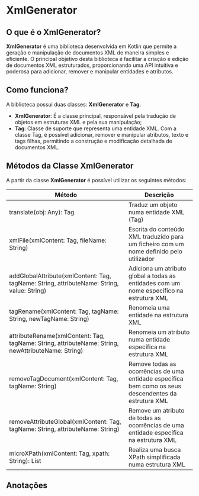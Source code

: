 # XmlGenerator

## O que é o XmlGenerator?
**XmlGenerator** é uma biblioteca desenvolvida em Kotlin que permite a geração e manipulação de documentos XML de maneira simples e eficiente. O principal objetivo desta biblioteca é facilitar a criação e edição de documentos XML estruturados, proporcionando uma API intuitiva e poderosa para adicionar, remover e manipular entidades e atributos.

## Como funciona?
A biblioteca possui duas classes: **XmlGenerator** e **Tag**.
- **XmlGenerator**: É a classe principal, responsável pela tradução de objetos em estruturas XML e pela sua manipulação;
- **Tag**: Classe de suporte que representa uma entidade XML. Com a classe Tag, é possível adicionar, remover e manipular atributos, texto e tags filhas, permitindo a construção e modificação detalhada de documentos XML.

## Métodos da Classe XmlGenerator
A partir da classe **XmlGenerator** é possível utilizar os seguintes métodos:

| Método | Descrição |
|---|---|
| translate(obj: Any): Tag | Traduz um objeto numa entidade XML (Tag) |
| xmlFile(xmlContent: Tag, fileName: String) | Escrita do conteúdo XML traduzido para um ficheiro com um nome definido pelo utilizador |
| addGlobalAttribute(xmlContent: Tag, tagName: String, attributeName: String, value: String) | Adiciona um atributo global a todas as entidades com um nome específico na estrutura XML |
| tagRename(xmlContent: Tag, tagName: String, newTagName: String) | Renomeia uma entidade na estrutura XML |
| attributeRename(xmlContent: Tag, tagName: String, attributeName: String, newAttributeName: String) | Renomeia um atributo numa entidade específica na estrutura XML |
| removeTagDocument(xmlContent: Tag, tagName: String) | Remove todas as ocorrências de uma entidade específica bem como os seus descendentes da estrutura XML |
| removeAttributeGlobal(xmlContent: Tag, tagName: String, attributeName: String) | Remove um atributo de todas as ocorrências de uma entidade específica na estrutura XML |
| microXPath(xmlContent: Tag, xpath: String): List<Tag> | Realiza uma busca XPath simplificada numa estrutura XML |

## Anotações
